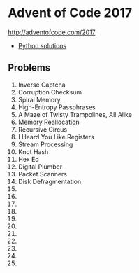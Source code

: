 # Advent of Code 2017

http://adventofcode.com/2017

* [Python solutions](/Python)

## Problems

1. Inverse Captcha
2. Corruption Checksum
3. Spiral Memory
4. High-Entropy Passphrases
5. A Maze of Twisty Trampolines, All Alike
6. Memory Reallocation
7. Recursive Circus
8. I Heard You Like Registers
9. Stream Processing
10. Knot Hash
11. Hex Ed
12. Digital Plumber
13. Packet Scanners
14. Disk Defragmentation
15. 
16. 
17. 
18. 
19. 
20. 
21. 
22. 
23. 
24. 
25. 

